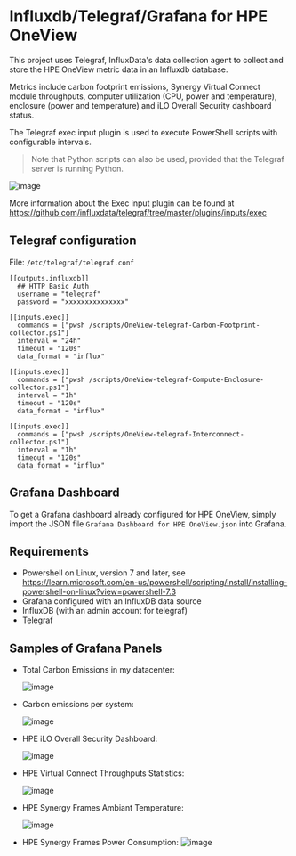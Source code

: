 # Influxdb/Telegraf/Grafana for HPE OneView 

This project uses Telegraf, InfluxData's data collection agent to collect and store the HPE OneView metric data in an Influxdb database. 

Metrics include carbon footprint emissions, Synergy Virtual Connect module throughputs, computer utilization (CPU, power and temperature), enclosure (power and temperature) and iLO Overall Security dashboard status. 

The Telegraf exec input plugin is used to execute PowerShell scripts with configurable intervals. 

> Note that Python scripts can also be used, provided that the Telegraf server is running Python.

![image](https://user-images.githubusercontent.com/13134334/204871401-9c350cac-d42d-4704-a02c-22e98e63eff9.png)


More information about the Exec input plugin can be found at https://github.com/influxdata/telegraf/tree/master/plugins/inputs/exec 

## Telegraf configuration 

File: `/etc/telegraf/telegraf.conf`

```
[[outputs.influxdb]]
  ## HTTP Basic Auth
  username = "telegraf"
  password = "xxxxxxxxxxxxxxx"

[[inputs.exec]] 
  commands = ["pwsh /scripts/OneView-telegraf-Carbon-Footprint-collector.ps1"] 
  interval = "24h" 
  timeout = "120s" 
  data_format = "influx"  

[[inputs.exec]] 
  commands = ["pwsh /scripts/OneView-telegraf-Compute-Enclosure-collector.ps1"] 
  interval = "1h" 
  timeout = "120s" 
  data_format = "influx"  

[[inputs.exec]] 
  commands = ["pwsh /scripts/OneView-telegraf-Interconnect-collector.ps1"] 
  interval = "1h" 
  timeout = "120s" 
  data_format = "influx"  
```

## Grafana Dashboard

To get a Grafana dashboard already configured for HPE OneView, simply import the JSON file `Grafana Dashboard for HPE OneView.json` into Grafana.


## Requirements
- Powershell on Linux, version 7 and later, see https://learn.microsoft.com/en-us/powershell/scripting/install/installing-powershell-on-linux?view=powershell-7.3
- Grafana configured with an InfluxDB data source
- InfluxDB (with an admin account for telegraf)
- Telegraf 


## Samples of Grafana Panels

- Total Carbon Emissions in my datacenter:
 
  ![image](https://user-images.githubusercontent.com/13134334/230053661-da213aa3-0a78-4221-9573-34e8375aa106.png)

- Carbon emissions per system:

  ![image](https://user-images.githubusercontent.com/13134334/230054009-37294fa4-06e3-41cd-9b50-b54d0ba423b8.png)

- HPE iLO Overall Security Dashboard:
 
  ![image](https://user-images.githubusercontent.com/13134334/230054560-39f50864-2fa5-41ae-9e0c-4a0a6a77375a.png)

- HPE Virtual Connect Throughputs Statistics:
 
  ![image](https://user-images.githubusercontent.com/13134334/230056818-ad635d85-32eb-437a-90fa-4a3328c0a8c0.png)

- HPE Synergy Frames Ambiant Temperature:
 
  ![image](https://user-images.githubusercontent.com/13134334/230055820-862d631a-f0d1-44dc-b114-b630df0fcf5d.png)

- HPE Synergy Frames Power Consumption:
  ![image](https://user-images.githubusercontent.com/13134334/230056053-ee9dee86-a0d3-4a67-a5a9-1a0db70fe510.png)

